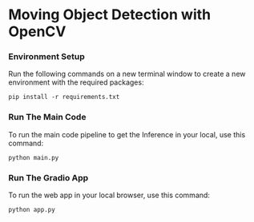 # Moving Object Detection with OpenCV



### Environment Setup

Run the following commands on a new terminal window to create a new environment with the required packages: 

```shell script
pip install -r requirements.txt
```

### Run The Main Code
To run the main code pipeline to get the Inference in your local, use this command: 

```shell script
python main.py
```

### Run The Gradio App
To run the web app in your local browser, use this command: 

```shell script
python app.py
```


